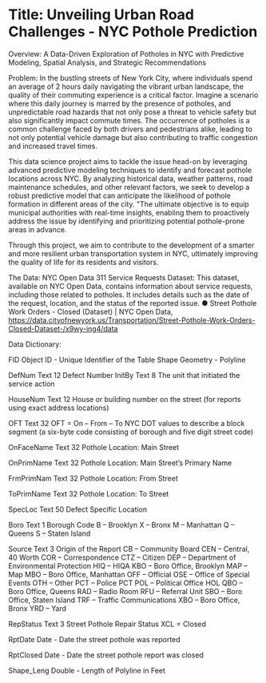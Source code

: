 # Title: Unveiling Urban Road Challenges - NYC Pothole Prediction

Overview: A Data-Driven Exploration of Potholes in NYC with Predictive Modeling, Spatial Analysis, and Strategic Recommendations

Problem: 
In the bustling streets of New York City, where individuals spend an average of 2 hours daily navigating the vibrant urban landscape, the quality of their commuting experience is a critical factor. Imagine a scenario where this daily journey is marred by the presence of potholes, and unpredictable road hazards that not only pose a threat to vehicle safety but also significantly impact commute times. The occurrence of potholes is a common challenge faced by both drivers and pedestrians alike, leading to not only potential vehicle damage but also contributing to traffic congestion and increased travel times.

This data science project aims to tackle the issue head-on by leveraging advanced predictive modeling techniques to identify and forecast pothole locations across NYC. By analyzing historical data, weather patterns, road maintenance schedules, and other relevant factors, we seek to develop a robust predictive model that can anticipate the likelihood of pothole formation in different areas of the city. "The ultimate objective is to equip municipal authorities with real-time insights, enabling them to proactively address the issue by identifying and prioritizing potential pothole-prone areas in advance. 

Through this project, we aim to contribute to the development of a smarter and more resilient urban transportation system in NYC, ultimately improving the quality of life for its residents and visitors.

The Data:
NYC Open Data 311 Service Requests Dataset:
This dataset, available on NYC Open Data, contains information about service requests, including those related to potholes. It includes details such as the date of the request, location, and the status of the reported issue.
● Street Pothole Work Orders - Closed (Dataset) | NYC Open Data, https://data.cityofnewyork.us/Transportation/Street-Pothole-Work-Orders-Closed-Dataset-/x9wy-ing4/data

Data Dictionary: 

FID Object ID - Unique Identifier of the Table Shape Geometry - Polyline

DefNum Text 12 Defect Number InitBy Text 8 The unit that initiated the service action

HouseNum Text 12 House or building number on the street (for reports using exact address locations)

OFT Text 32 OFT = On – From – To NYC DOT values to describe a block segment (a six-byte code consisting of borough and five digit street code)

OnFaceName Text 32 Pothole Location: Main Street

OnPrimName Text 32 Pothole Location: Main Street’s Primary Name

FrmPrimNam Text 32 Pothole Location: From Street

ToPrimName Text 32 Pothole Location: To Street

SpecLoc Text 50 Defect Specific Location

Boro Text 1 Borough Code B – Brooklyn
X – Bronx
M – Manhattan
Q – Queens
S – Staten Island

Source Text 3 Origin of the Report CB – Community Board
CEN – Central, 40 Worth
COR – Correspondence
CTZ – Citizen
DEP – Department of Environmental Protection
HIQ – HIQA
KBO – Boro Office, Brooklyn
MAP – Map
MBO – Boro Office, Manhattan
OFF – Official
OSE – Office of Special Events
OTH – Other
PCT – Police PCT
POL – Political Office HOL
QBO – Boro Office, Queens
RAD – Radio Room
RFU – Referral Unit
SBO – Boro Office, Staten Island
TRF – Traffic Communications
XBO – Boro Office, Bronx
YRD – Yard

RepStatus Text 3 Street Pothole Repair Status XCL = Closed

RptDate Date - Date the street pothole was reported

RptClosed Date - Date the street pothole report was closed

Shape_Leng Double - Length of Polyline in Feet
